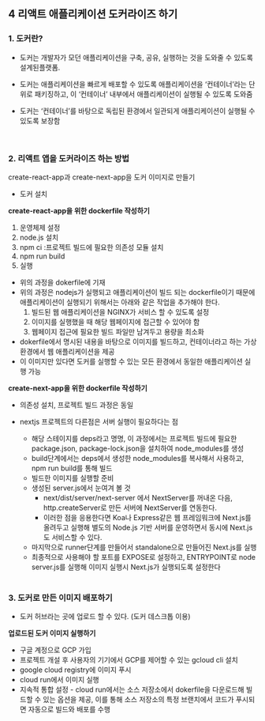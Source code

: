 ## 4 리액트 애플리케이션 도커라이즈 하기


### 1. 도커란?

- 도커는 개발자가 모던 애플리케이션을 구축, 공유, 실행하는 것을 도와줄 수 있도록 설계된플랫폼.
- 도커는 애플리케이션을 빠르게 배포할 수 있도록 애플리케이션을 ‘컨테이너’라는 단위로 패키징하고, 이 ‘컨테이너’ 내부에서 애플리케이션이 실행될 수 있도록 도와줌
- 도커는 ‘컨테이너’를 바탕으로 독립된 환경에서 일관되게 애플리케이션이 실행될 수 있도록 보장함

  <br/>

### 2. 리액트 앱을 도커라이즈 하는 방법

create-react-app과 create-next-app을 도커 이미지로 만들기

- 도커 설치

**create-react-app을 위한 dockerfile 작성하기**

1. 운영체제 설정
2. node.js 설치
3. npm ci :프로젝트 빌드에 필요한 의존성 모듈 설치
4. npm run build
5. 실행
- 위의 과정을 dokerfile에 기재
- 위의 과정은 nodejs가 실행되고 애플리케이션이 빌드 되는 dockerfile이기 때문에 애플리케이션이 실행되기 위해서는 아래와 같은 작업을 추가해야 한다.
    1. 빌드된 웹 애플리케이션을 NGINX가 서비스 할 수 있도록 설정
    2. 이미지를 실행했을 때 해당 웹페이지에 접근할 수 있어야 함
    3. 웹페이지 접근에 필요한 빌드 파일만 남겨두고 용량을 최소화
- dokerfile에서 명시된 내용을 바탕으로 이미지를 빌드하고, 컨테이너라고 하는 가상 환경에서 웹 애플리케이션을 제공
- 이 이미지만 있다면 도커를 실행할 수 있는 모든 환경에서 동일한 애플리케이션 실행 가능

**create-next-app을 위한 dockerfile 작성하기**

- 의존성 설치, 프로젝트 빌드 과정은 동일
- nextjs 프로젝트의 다른점은 서버 실행이 필요하다는 점
    - 해당 스테이지를 deps라고 명명, 이 과정에서는 프로젝트 빌드에 필요한 package.json, package-lock.json을 설치하여 node_modules를 생성
    - build단계에서는 deps에서 생성한 node_modules를 복사해서 사용하고, npm run build를 통해 빌드
    - 빌드한 이미지를 실행할 준비
    - 생성된 server.js에서 눈여겨 볼 것
        - next/dist/server/next-server 에서 NextServer를 꺼내온 다음, http.createServer로 만든 서버에 NextServer를 연동한다.
        - 이러한 점을 응용한다면 Koa나 Express같은 웹 프레임워크에 Next.js를 올려두고 실행해 별도의 Node.js 기반 서버를 운영하면서 동시에 Next.js도 서비스할 수 있다.
    - 마지막으로 runner단계를 만들어서 standalone으로 만들어진 Next.js를 실행
    - 최종적으로 사용해야 할 포트를 EXPOSE로 설정하고, ENTRYPOINT로 node server.js를 실행해 이미지 실행시 Next.js가 실행되도록 설정한다
    
  <br/>

### 3. 도커로 만든 이미지 배포하기

- 도커 허브라는 곳에 업로드 할 수 있다. (도커 데스크톱 이용)

**업로드된 도커 이미지 실행하기**

- 구글 계정으로 GCP 가입
- 프로젝트 개설 후 사용자의 기기에서 GCP를 제어할 수 있는 gcloud cli 설치
- google cloud registry에 이미지 푸시
- cloud run에서 이미지 실행
- 지속적 통합 설정 - cloud run에서는 소스 저장소에서 dokerfile을 다운로드해 빌드할 수 있는 옵션을 제공, 이를 통해 소스 저장소의 특정 브랜치에서 코드가 푸시되면 자동으로 빌드와 배포를 수행
